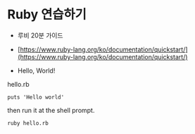 # Ruby 연습하기

* 루비 20분 가이드 
* [https://www.ruby-lang.org/ko/documentation/quickstart/](https://www.ruby-lang.org/ko/documentation/quickstart/)

* Hello,  World!

hello.rb
```
puts 'Hello world'
```

then run it at the shell prompt.
```
ruby hello.rb
```



